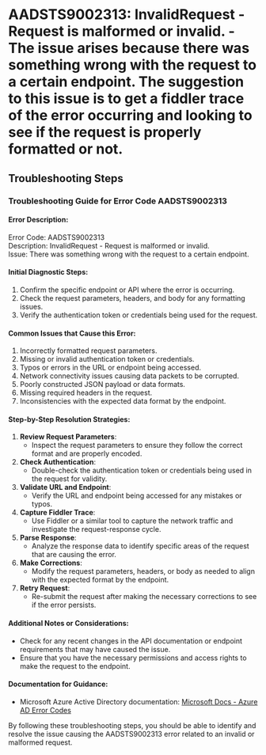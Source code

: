 
# AADSTS9002313: InvalidRequest - Request is malformed or invalid. - The issue arises because there was something wrong with the request to a certain endpoint. The suggestion to this issue is to get a fiddler trace of the error occurring and looking to see if the request is properly formatted or not.


## Troubleshooting Steps
### Troubleshooting Guide for Error Code AADSTS9002313

#### Error Description:
Error Code: AADSTS9002313  
Description: InvalidRequest - Request is malformed or invalid.  
Issue: There was something wrong with the request to a certain endpoint.

#### Initial Diagnostic Steps:
1. Confirm the specific endpoint or API where the error is occurring.
2. Check the request parameters, headers, and body for any formatting issues.
3. Verify the authentication token or credentials being used for the request.

#### Common Issues that Cause this Error:
1. Incorrectly formatted request parameters.
2. Missing or invalid authentication token or credentials.
3. Typos or errors in the URL or endpoint being accessed.
4. Network connectivity issues causing data packets to be corrupted.
5. Poorly constructed JSON payload or data formats.
6. Missing required headers in the request.
7. Inconsistencies with the expected data format by the endpoint.

#### Step-by-Step Resolution Strategies:
1. **Review Request Parameters**:
    - Inspect the request parameters to ensure they follow the correct format and are properly encoded.
2. **Check Authentication**:
    - Double-check the authentication token or credentials being used in the request for validity.
3. **Validate URL and Endpoint**:
    - Verify the URL and endpoint being accessed for any mistakes or typos.
4. **Capture Fiddler Trace**:
    - Use Fiddler or a similar tool to capture the network traffic and investigate the request-response cycle.
5. **Parse Response**:
    - Analyze the response data to identify specific areas of the request that are causing the error.
6. **Make Corrections**:
    - Modify the request parameters, headers, or body as needed to align with the expected format by the endpoint.
7. **Retry Request**:
    - Re-submit the request after making the necessary corrections to see if the error persists.

#### Additional Notes or Considerations:
- Check for any recent changes in the API documentation or endpoint requirements that may have caused the issue.
- Ensure that you have the necessary permissions and access rights to make the request to the endpoint.

#### Documentation for Guidance:
- Microsoft Azure Active Directory documentation: [Microsoft Docs - Azure AD Error Codes](https://docs.microsoft.com/en-us/azure/active-directory/develop/reference-aadsts-error-codes)

By following these troubleshooting steps, you should be able to identify and resolve the issue causing the AADSTS9002313 error related to an invalid or malformed request.